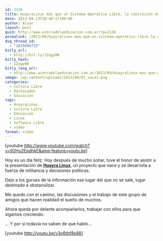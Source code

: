 ```yaml
---
id: 2126
title: HuayraLinux más que un Sistema Operativo Libre, la concreción de muchos sueños compartidos
date: 2013-09-13T20:40:17+00:00
author: Alvar
layout: post
guid: http://www.acercadelaeducacion.com.ar/?p=2126
permalink: /2013/09/huayralinux-mas-que-un-sistema-operativo-libre-la-concrecion-de-muchos-suenos-compartidos/
dsq_thread_id:
  - "1819498715"
bitly_url:
  - http://bit.ly/1Zugy0W
bitly_hash:
  - 1Zugy0W
bitly_long_url:
  - http://www.acercadelaeducacion.com.ar/2013/09/huayralinux-mas-que-un-sistema-operativo-libre-la-concrecion-de-muchos-suenos-compartidos/
image: /wp-content/uploads/2013/09/01_vaca1.png
categories:
  - Cultura Libre
  - Destacados
  - Educación
tags:
  - HuayraLinux
  - Cultura Libre
  - Educación
  - Linux
  - Software Libre
  - video
format: video
---
```

[youtube http://www.youtube.com/watch?v=92Hu2EpdhkE&amp;feature=youtu.be]

Hoy es un día feliz. Hoy después de mucho soñar, tuve el honor de asistir a la presentación de <strong><a title="Página de Huayra" href="http://huayra.conectarigualdad.gob.ar">Huayra Linux</a></strong>, un proyecto que nace y se desarrolla a fuerza de militancia y decisiones políticas.

Dejo a los gurues de la información ese lugar del que no se sale, lugar destinado a obstaculizar.

Me quedo con el camino, las discusiones y el trabajo de este grupo de amigos que hacen realidad el sueño de muchos.

Ahora queda por delante acompañarlos, trabajar con ellos para que sigamos creciendo.

... Y por si todavía no saben de que hablo...

[youtube http://youtu.be/v3o6tbf8s88]

&nbsp;

&nbsp;

&nbsp;
